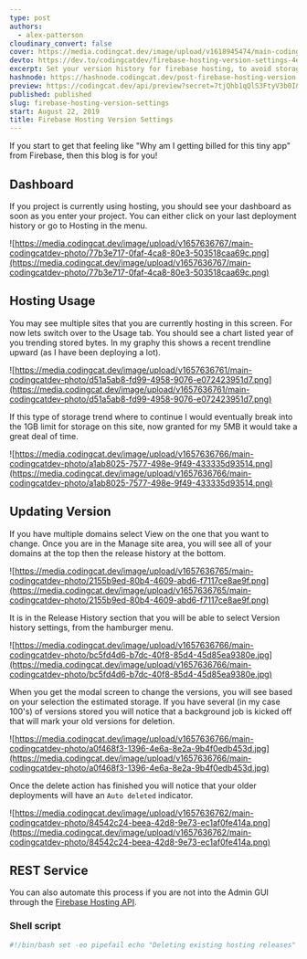 ```yaml
---
type: post
authors:
  - alex-patterson
cloudinary_convert: false
cover: https://media.codingcat.dev/image/upload/v1618945474/main-codingcatdev-photo/ymyolk5dyd9jppvuqcx0.png
devto: https://dev.to/codingcatdev/firebase-hosting-version-settings-4e4c
excerpt: Set your version history for firebase hosting, to avoid storage costs.
hashnode: https://hashnode.codingcat.dev/post-firebase-hosting-version-settings
preview: https://codingcat.dev/api/preview?secret=7tjQhb1qQlS3FtyV3b0I&selectionType=post&selectionSlug=firebase-hosting-version-settings&_id=fa41a4cc319347fb9d1917c17f3d8c03
published: published
slug: firebase-hosting-version-settings
start: August 22, 2019
title: Firebase Hosting Version Settings
---
```


If you start to get that feeling like "Why am I getting billed for this tiny app" from Firebase, then this blog is for you!

## Dashboard

If you project is currently using hosting, you should see your dashboard as soon as you enter your project. You can either click on your last deployment history or go to Hosting in the menu.

![https://media.codingcat.dev/image/upload/v1657636767/main-codingcatdev-photo/77b3e717-0faf-4ca8-80e3-503518caa69c.png](https://media.codingcat.dev/image/upload/v1657636767/main-codingcatdev-photo/77b3e717-0faf-4ca8-80e3-503518caa69c.png)

## Hosting Usage

You may see multiple sites that you are currently hosting in this screen. For now lets switch over to the Usage tab. You should see a chart listed year of you trending stored bytes. In my graphy this shows a recent trendline upward (as I have been deploying a lot).

![https://media.codingcat.dev/image/upload/v1657636761/main-codingcatdev-photo/d51a5ab8-fd99-4958-9076-e072423951d7.png](https://media.codingcat.dev/image/upload/v1657636761/main-codingcatdev-photo/d51a5ab8-fd99-4958-9076-e072423951d7.png)

If this type of storage trend where to continue I would eventually break into the 1GB limit for storage on this site, now granted for my 5MB it would take a great deal of time.

![https://media.codingcat.dev/image/upload/v1657636766/main-codingcatdev-photo/a1ab8025-7577-498e-9f49-433335d93514.png](https://media.codingcat.dev/image/upload/v1657636766/main-codingcatdev-photo/a1ab8025-7577-498e-9f49-433335d93514.png)

## Updating Version

If you have multiple domains select View on the one that you want to change. Once you are in the Manage site area, you will see all of your domains at the top then the release history at the bottom.

![https://media.codingcat.dev/image/upload/v1657636765/main-codingcatdev-photo/2155b9ed-80b4-4609-abd6-f7117ce8ae9f.png](https://media.codingcat.dev/image/upload/v1657636765/main-codingcatdev-photo/2155b9ed-80b4-4609-abd6-f7117ce8ae9f.png)

It is in the Release History section that you will be able to select Version history settings, from the hamburger menu.

![https://media.codingcat.dev/image/upload/v1657636766/main-codingcatdev-photo/bc5fd4d6-b7dc-40f8-85d4-45d85ea9380e.jpg](https://media.codingcat.dev/image/upload/v1657636766/main-codingcatdev-photo/bc5fd4d6-b7dc-40f8-85d4-45d85ea9380e.jpg)

When you get the modal screen to change the versions, you will see based on your selection the estimated storage. If you have several (in my case 100's) of versions stored you will notice that a background job is kicked off that will mark your old versions for deletion.

![https://media.codingcat.dev/image/upload/v1657636766/main-codingcatdev-photo/a0f468f3-1396-4e6a-8e2a-9b4f0edb453d.jpg](https://media.codingcat.dev/image/upload/v1657636766/main-codingcatdev-photo/a0f468f3-1396-4e6a-8e2a-9b4f0edb453d.jpg)

Once the delete action has finished you will notice that your older deployments will have an `Auto deleted` indicator.

![https://media.codingcat.dev/image/upload/v1657636762/main-codingcatdev-photo/84542c24-beea-42d8-9e73-ec1af0fe414a.png](https://media.codingcat.dev/image/upload/v1657636762/main-codingcatdev-photo/84542c24-beea-42d8-9e73-ec1af0fe414a.png)

## REST Service

You can also automate this process if you are not into the Admin GUI through the [Firebase Hosting API](https://firebase.google.com/docs/hosting/reference/rest/v1beta1/sites.versions/delete).

### Shell script

```bash
#!/bin/bash set -eo pipefail echo "Deleting existing hosting releases" SITE=$1 echo "Site: $SITE" HEADER_AUTH="Authorization: Bearer "$(gcloud auth application-default print-access-token)""; PAGE_TOKEN= FIRST=true while : do echo "Fetching releases for $PAGE_TOKEN" RELEASES=$( \ curl \ -sS \ -H "$HEADER_AUTH" \ "https://firebasehosting.googleapis.com/v1beta1/sites/$SITE/releases?pageToken=$PAGE_TOKEN&pageSize=25" \ ) for RELEASE_ID in $(echo $RELEASES | jq '.releases | keys[]') do VERSION_NAME=$(echo $RELEASES | jq --raw-output ".releases[$RELEASE_ID].version.name") MESSAGE=$(echo $RELEASES | jq --raw-output ".releases[$RELEASE_ID].message") VERSION_STATUS=$(echo $RELEASES | jq --raw-output ".releases[$RELEASE_ID].version.status") if [ "$VERSION_STATUS" == "FINALIZED" ] && [ "$FIRST" == false ] then echo "Deleting release $MESSAGE ($VERSION_NAME)"; curl \ -sS \ -X DELETE \ -H "$HEADER_AUTH" \ "https://firebasehosting.googleapis.com/v1beta1/$VERSION_NAME" fi FIRST=false done if [ $(echo $RELEASES | jq --raw-output '.nextPageToken') == "null" ] then exit 0 fi PAGE_TOKEN=$(echo $RELEASES | jq --raw-output '.nextPageToken') sleep 1s done
```
